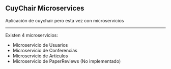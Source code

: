 ## CuyChair Microservices
Aplicación de cuychair pero esta vez con microservicios  

---
Existen 4 microservicios:
- Microservicio de Usuarios
- Microservicio de Conferencias
- Microservicio de Articulos
- Microservicio de PaperReviews (No implementado)
